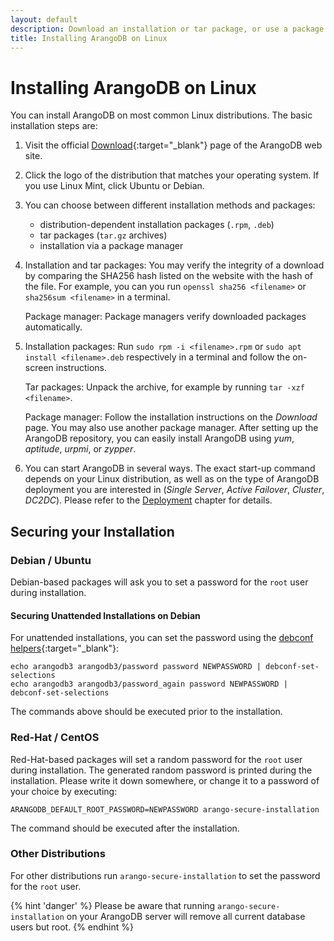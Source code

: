 ```yaml
---
layout: default
description: Download an installation or tar package, or use a package manager
title: Installing ArangoDB on Linux
---
```

Installing ArangoDB on Linux
============================

You can install ArangoDB on most common Linux distributions. The basic
installation steps are:

1. Visit the official [Download](https://www.arangodb.com/download){:target="_blank"}
   page of the ArangoDB web site.

2. Click the logo of the distribution that matches your operating system.
   If you use Linux Mint, click Ubuntu or Debian.

3. You can choose between different installation methods and packages:
   - distribution-dependent installation packages (`.rpm`, `.deb`)
   - tar packages (`tar.gz` archives)
   - installation via a package manager

4. Installation and tar packages: You may verify the integrity of a download
   by comparing the SHA256 hash listed on the website with the hash of the file.
   For example, you can you run `openssl sha256 <filename>` or
   `sha256sum <filename>` in a terminal.

   Package manager: Package managers verify downloaded packages automatically.

5. Installation packages: Run `sudo rpm -i <filename>.rpm` or
   `sudo apt install <filename>.deb` respectively in a terminal and follow the
   on-screen instructions.

   Tar packages: Unpack the archive, for example by running `tar -xzf <filename>`.

   Package manager: Follow the installation instructions on the _Download_ page.
   You may also use another package manager. After setting up the ArangoDB
   repository, you can easily install ArangoDB using _yum_, _aptitude_, _urpmi_,
   or _zypper_.

6. You can start ArangoDB in several ways. The exact start-up command depends on
   your Linux distribution, as well as on the type of ArangoDB deployment you
   are interested in (_Single Server_, _Active Failover_, _Cluster_, _DC2DC_).
   Please refer to the [Deployment](deployment.html) chapter for details.

Securing your Installation
--------------------------

### Debian / Ubuntu

Debian-based packages will ask you to set a password for the `root` user during
installation.

#### Securing Unattended Installations on Debian

For unattended installations, you can set the password using the
[debconf helpers](http://www.microhowto.info/howto/perform_an_unattended_installation_of_a_debian_package.html){:target="_blank"}:

```
echo arangodb3 arangodb3/password password NEWPASSWORD | debconf-set-selections
echo arangodb3 arangodb3/password_again password NEWPASSWORD | debconf-set-selections
```

The commands above should be executed prior to the installation.

### Red-Hat / CentOS

Red-Hat-based packages will set a random password for the `root` user during
installation. The generated random password is printed during the installation.
Please write it down somewhere, or change it to a password of your choice by
executing:

```
ARANGODB_DEFAULT_ROOT_PASSWORD=NEWPASSWORD arango-secure-installation
```

The command should be executed after the installation.

### Other Distributions

For other distributions run `arango-secure-installation` to set the password
for the `root` user.

{% hint 'danger' %}
Please be aware that running `arango-secure-installation` on your ArangoDB
server will remove all current database users but root.
{% endhint %}
